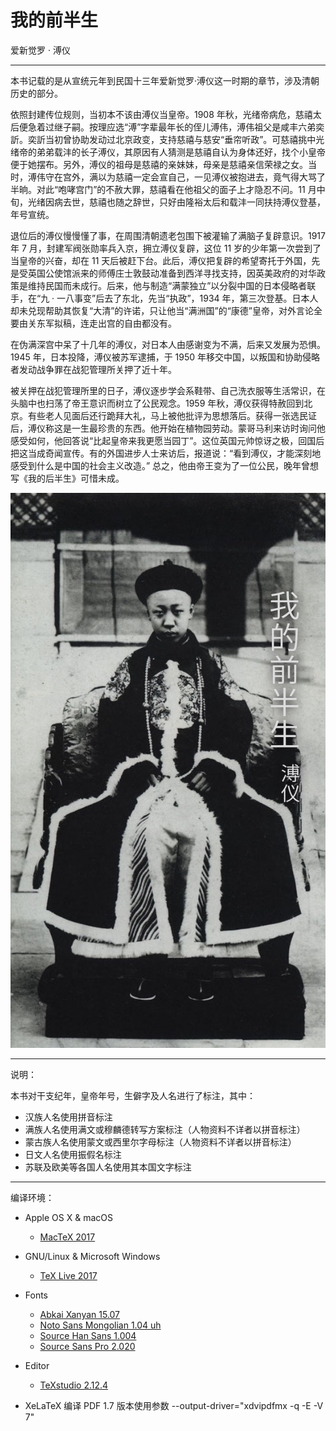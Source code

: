# 我的前半生
爱新觉罗 · 溥仪

---
本书记载的是从宣统元年到民国十三年爱新觉罗·溥仪这一时期的章节，涉及清朝历史的部分。

依照封建传位规则，当初本不该由溥仪当皇帝。1908 年秋，光绪帝病危，慈禧太后便急着过继子嗣。按理应选“溥”字辈最年长的侄儿溥伟，溥伟祖父是咸丰六弟奕訢。奕訢当初曾协助发动过北京政变，支持慈禧与慈安“垂帘听政”。可慈禧挑中光绪帝的弟弟载沣的长子溥仪，其原因有人猜测是慈禧自认为身体还好，找个小皇帝便于她摆布。另外，溥仪的祖母是慈禧的亲妹妹，母亲是慈禧亲信荣禄之女。当时，溥伟守在宫外，满以为慈禧一定会宣自己，一见溥仪被抱进去，竟气得大骂了半晌。对此“咆哮宫门”的不赦大罪，慈禧看在他祖父的面子上才隐忍不问。11 月中旬，光绪因病去世，慈禧也随之辞世，只好由隆裕太后和载沣一同扶持溥仪登基，年号宣统。

退位后的溥仪慢慢懂了事，在周围清朝遗老包围下被灌输了满脑子复辟意识。1917 年 7 月，封建军阀张勋率兵入京，拥立溥仪复辟，这位 11 岁的少年第一次尝到了当皇帝的兴奋，却在 11 天后被赶下台。此后，溥仪把复辟的希望寄托于外国，先是受英国公使馆派来的师傅庄士敦鼓动准备到西洋寻找支持，因英美政府的对华政策是维持民国而未成行。后来，他与制造“满蒙独立”以分裂中国的日本侵略者联手，在“九 · 一八事变”后去了东北，先当“执政”，1934 年，第三次登基。日本人却未兑现帮助其恢复“大清”的许诺，只让他当“满洲国”的“康德”皇帝，对外言论全要由关东军拟稿，连走出宫的自由都没有。

在伪满深宫中呆了十几年的溥仪，对日本人由感谢变为不满，后来又发展为恐惧。1945 年，日本投降，溥仪被苏军逮捕，于 1950 年移交中国，以叛国和协助侵略者发动战争罪在战犯管理所关押了近十年。

被关押在战犯管理所里的日子，溥仪逐步学会系鞋带、自己洗衣服等生活常识，在头脑中也扫荡了帝王意识而树立了公民观念。1959 年秋，溥仪获得特赦回到北京。有些老人见面后还行跪拜大礼，马上被他批评为思想落后。获得一张选民证后，溥仪称这是一生最珍贵的东西。他开始在植物园劳动。蒙哥马利来访时询问他感受如何，他回答说“比起皇帝来我更愿当园丁”。这位英国元帅惊讶之极，回国后把这当成奇闻宣传。有的外国进步人士来访后，报道说：“看到溥仪，才能深刻地感受到什么是中国的社会主义改造。” 总之，他由帝王变为了一位公民，晚年曾想写《我的后半生》可惜未成。


![我的前半生 · 溥仪](https://github.com/M-Mono/m-mono.github.io/raw/master/images/Frontmatter_The-First-Half-of-My-Life.jpg)

---
说明：

本书对干支纪年，皇帝年号，生僻字及人名进行了标注，其中：
  - 汉族人名使用拼音标注
  - 满族人名使用满文或穆麟德转写方案标注（人物资料不详者以拼音标注）
  - 蒙古族人名使用蒙文或西里尔字母标注（人物资料不详者以拼音标注）
  - 日文人名使用振假名标注
  - 苏联及欧美等各国人名使用其本国文字标注

---
编译环境：

+ Apple OS X & macOS
  - [MacTeX 2017](https://www.tug.org/mactex/)


+ GNU/Linux & Microsoft Windows
  - [TeX Live 2017](https://www.tug.org/texlive/)


+ Fonts
  - [Abkai Xanyan 15.07](http://abkai.net/core/zh/manchu/manchu-fonts/)
  - [Noto Sans Mongolian 1.04 uh](https://www.google.com/get/noto/#sans-mong)
  - [Source Han Sans 1.004](https://github.com/adobe-fonts/source-han-sans)
  - [Source Sans Pro 2.020](https://github.com/adobe-fonts/source-sans-pro)


+ Editor
  - [TeXstudio 2.12.4](http://texstudio.sourceforge.net/)


+ XeLaTeX 编译 PDF 1.7 版本使用参数 --output-driver="xdvipdfmx -q -E -V 7"
